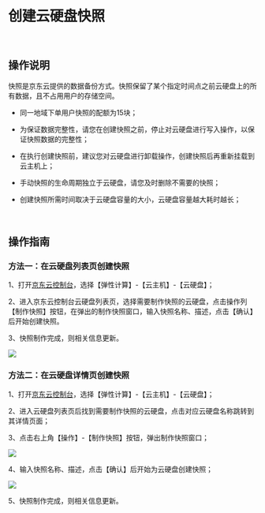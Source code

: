 # 创建云硬盘快照

<br>

##  操作说明

快照是京东云提供的数据备份方式。快照保留了某个指定时间点之前云硬盘上的所有数据，且不占用用户的存储空间。



- 同一地域下单用户快照的配额为15块；



- 为保证数据完整性，请您在创建快照之前，停止对云硬盘进行写入操作，以保证快照数据的完整性；



- 在执行创建快照前，建议您对云硬盘进行卸载操作，创建快照后再重新挂载到云主机上；



- 手动快照的生命周期独立于云硬盘，请您及时删除不需要的快照；



- 创建快照所需时间取决于云硬盘容量的大小，云硬盘容量越大耗时越长；

<br>

##  操作指南

### 方法一：在云硬盘列表页创建快照

1、打开[京东云控制台](https://console.jdcloud.com/)，选择【弹性计算】-【云主机】-【云硬盘】；

2、进入京东云控制台云硬盘列表页，选择需要制作快照的云硬盘，点击操作列【制作快照】按钮，在弹出的制作快照窗口，输入快照名称、描述，点击【确认】后开始创建快照。

3、快照制作完成，则相关信息更新。

![](https://github.com/jdcloudcom/cn/blob/edit/image/Elastic-Compute/CloudDisk/Create-CloudDisk-SnapShot/create-snapshot-001.jpg)
<br>
### 方法二：在云硬盘详情页创建快照


1、打开[京东云控制台](https://console.jdcloud.com/)，选择【弹性计算】-【云主机】-【云硬盘】；

2、进入云硬盘列表页后找到需要制作快照的云硬盘，点击对应云硬盘名称跳转到其详情页面；

3、点击右上角【操作】-【制作快照】按钮，弹出制作快照窗口；

![](https://github.com/jdcloudcom/cn/blob/edit/image/Elastic-Compute/CloudDisk/Create-CloudDisk-SnapShot/create-snapshot-002.jpg)

4、输入快照名称、描述，点击【确认】后开始为云硬盘创建快照；

![](https://github.com/jdcloudcom/cn/blob/edit/image/Elastic-Compute/CloudDisk/Create-CloudDisk-SnapShot/create-snapshot-003.jpg)

5、快照制作完成，则相关信息更新。





	

	




	
	


